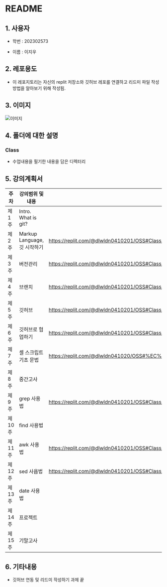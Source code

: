# README

## 1. 사용자 
+ 학번 : 202302573 

+ 이름 : 이지우

## 2. 레포용도
- 이 레포지토리는 자신의 replit 저장소와 깃허브 레포를 연결하고 리드미 파일 작성방법을 알아보기 위해 작성됨.

## 3. 이미지 
![이미지](https://image.newsis.com/2023/07/12/NISI20230712_0001313626_web.jpg?rnd=20230712163021)

## 4. 폴더에 대한 설명 
### Class
+ 수업내용을 필기한 내용을 담은 디렉터리

## 5. 강의계획서

| 주차  |강의범위 및 내용              | 필기 파일  |
|----- |--------------------------|---------|
|제 1주 |Intro. What is git?       ||
|제 2주 |	Markup Language, 깃 시작하기|https://replit.com/@dlwldn0410201/OSS#Class/w2.txt|
|제 3주 |버전관리                     |https://replit.com/@dlwldn0410201/OSS#Class/w3.txt|
|제 4주 |브랜치                       |https://replit.com/@dlwldn0410201/OSS#Class/w4.txt|
|제 5주 |깃허브                       |https://replit.com/@dlwldn0410201/OSS#Class/w5.txt|
|제 6주 |깃허브로 협업하기               |https://replit.com/@dlwldn0410201/OSS#Class/w6.txt|
|제 7주 |셸 스크립트 기초 문법            |https://replit.com/@dlwldn041020/OSS#%EC%88%98%EC%97%85%ED%95%84%EA%B8%B0/w7.txt|
|제 8주 |중간고사                      |
|제 9주 |grep 사용법                   |https://replit.com/@dlwldn0410201/OSS#Class/w9.txt|
|제 10주|find 사용법                   |
|제 11주|awk 사용법                    |https://replit.com/@dlwldn0410201/OSS#Class/w11.txt|
|제 12주|sed 사욥법                    |https://replit.com/@dlwldn0410201/OSS#Class/w12.txt|
|제 13주|date 사용법                   |
|제 14주|프로젝트                       |
|제 15주|기말고사                       |

## 6. 기타내용 
+ 깃허브 연동 및 리드미 작성하기 과제 끝